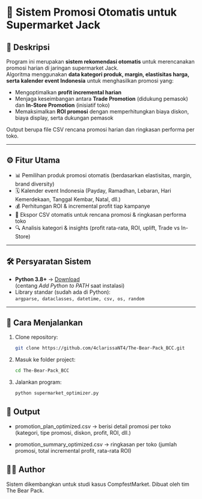 # 🛒 Sistem Promosi Otomatis untuk Supermarket Jack

## 📌 Deskripsi
Program ini merupakan **sistem rekomendasi otomatis** untuk merencanakan promosi harian di jaringan supermarket Jack.  
Algoritma menggunakan **data kategori produk, margin, elastisitas harga, serta kalender event Indonesia** untuk menghasilkan promosi yang:

- Mengoptimalkan **profit incremental harian**  
- Menjaga keseimbangan antara **Trade Promotion** (didukung pemasok) dan **In-Store Promotion** (inisiatif toko)  
- Memaksimalkan **ROI promosi** dengan memperhitungkan biaya diskon, biaya display, serta dukungan pemasok  

Output berupa file CSV rencana promosi harian dan ringkasan performa per toko.

---

## ⚙️ Fitur Utama
- 📊 Pemilihan produk promosi otomatis (berdasarkan elastisitas, margin, brand diversity)  
- 🗓️ Kalender event Indonesia (Payday, Ramadhan, Lebaran, Hari Kemerdekaan, Tanggal Kembar, Natal, dll.)  
- 💰 Perhitungan ROI & incremental profit tiap kampanye  
- 📂 Ekspor CSV otomatis untuk rencana promosi & ringkasan performa toko  
- 🔍 Analisis kategori & insights (profit rata-rata, ROI, uplift, Trade vs In-Store)  

---

## 🛠️ Persyaratan Sistem
- **Python 3.8+** → [Download](https://www.python.org/downloads/)  
  (centang *Add Python to PATH* saat instalasi)  
- Library standar (sudah ada di Python):  
  `argparse, dataclasses, datetime, csv, os, random`

---

## 🚀 Cara Menjalankan
1. Clone repository:  
   ```bash
   git clone https://github.com/4clarissaNT4/The-Bear-Pack_BCC.git
2. Masuk ke folder project:
    ```bash
    cd The-Bear-Pack_BCC

3. Jalankan program:
    ```bash
    python supermarket_optimizer.py

## 📂 Output

- promotion_plan_optimized.csv → berisi detail promosi per toko (kategori, tipe promosi, diskon, profit, ROI, dll.)

- promotion_summary_optimized.csv → ringkasan per toko (jumlah promosi, total incremental profit, rata-rata ROI)

## 👨‍💻 Author

Sistem dikembangkan untuk studi kasus CompfestMarket.
Dibuat oleh tim The Bear Pack.
